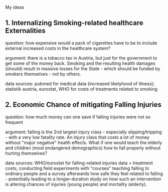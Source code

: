 My ideas 

## 1. Internalizing Smoking-related healthcare Externalities
question: how expensive would a pack of cigarettes have to be to include external increased costs in the healthcare system?

argument: there is a tobacco tax in Austria, but just for the government to get some of the money back. Smoking and the resulting health damages (should) result in massive losses for the State - which should be funded by smokers themselves - not by others.  

data sources: pubmed for medical data (increased likelyhood of illness); statistik austria, eurostat, WHO for costs of treatments related to smoking  
  
## 2. Economic Chance of mitigating Falling Injuries  
question: how much money can one save if falling injuries were not so frequent

argument: falling is the 2nd largest injury class - especially slipping/tripping - with a very low fatality rate. An injury class that costs a lot of money without "major negative" health effects. What if one would teach the elderly and children (most endangered demographics) how to fall properly without hurting themselves?  

data sources: WHO/eurostat for falling-related injuries data + treatment costs, conducting field experiments with "courses" teaching falling to ordinary people and a survey afterwards how safe they feel related to falling - potentially leading to a longer-duration study on how such an intervention is altering chances of injuries (young people) and mortality (elderly).  
